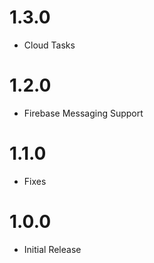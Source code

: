 # 1.3.0
* Cloud Tasks

# 1.2.0
* Firebase Messaging Support

# 1.1.0
* Fixes

# 1.0.0
* Initial Release